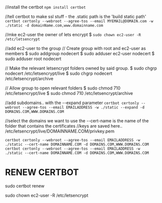 //install the certbot
`npm install certbot`


//tell certbot to make ssl stuff - the .static path is the 'build static path'
`certbot certonly --webroot --agree-tos --email MYEMAIL@DOMAIN.com -w ./static -d domainName.com,www.domainname.com`


//mke ec2-user the owner of lets encrypt
$ `sudo chown ec2-user -R /etc/letsencrypt`

//add ec2-user to the group
// Create group with root and ec2-user as members
$ sudo addgroup nodecert
$ sudo adduser ec2-user nodecert
$ sudo adduser root nodecert

// Make the relevant letsencrypt folders owned by said group.
$ sudo chgrp nodecert /etc/letsencrypt/live
$ sudo chgrp nodecert /etc/letsencrypt/archive

// Allow group to open relevant folders
$ sudo chmod 710 /etc/letsencrypt/live
$ sudo chmod 710 /etc/letsencrypt/archive



//add subdomains.. with the --expand parameter
`certbot certonly --webroot --agree-tos --email EMAILADDRESS -w ./static --expand -d DOMAINS.COM,WWW.DOMAINS.COM`



//select the domains we want to use the --cert-name is the name of the folder that contains the certificates
//keys are saved here.. /etc/letsencrypt/live/DOMAINNAME.COM/privkey.pem

`certbot certonly --webroot --agree-tos --email EMAILADDRESS -w ./static --cert-name DOMAINNAME.COM -d DOMAINS.COM,WWW.DOMAINS.COM`
`certbot certonly --webroot --agree-tos --email EMAILADDRESS -w ./static --cert-name DOMAINNAME.COM -d DOMAINS.COM,WWW.DOMAINS.COM`


# RENEW CERTBOT
<!-- renew the certificate! -->
sudo certbot renew

<!-- after certbot is renewed - run this command to allow ec2-user access to the folder without sudo -->
sudo chown ec2-user -R /etc/letsencrypt
